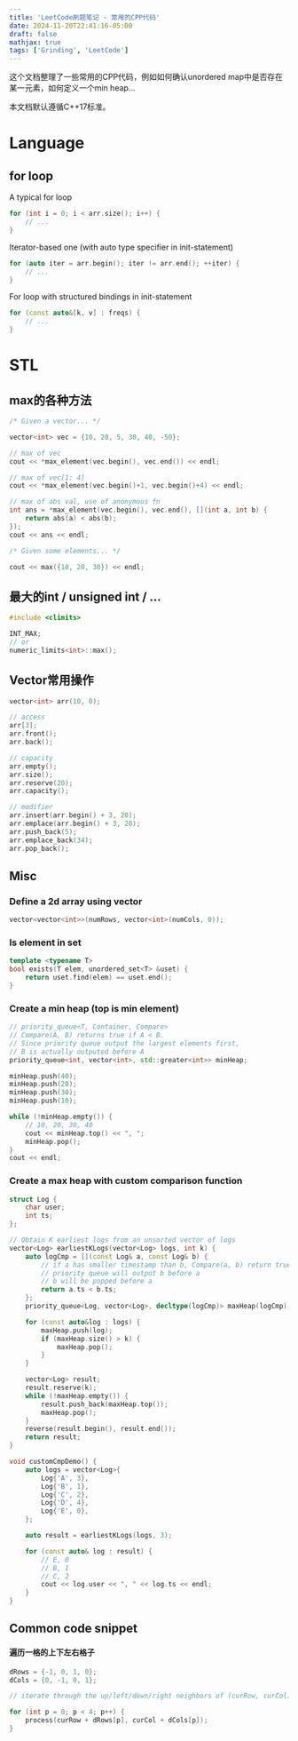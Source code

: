 ```yaml
---
title: 'LeetCode刷题笔记 - 常用的CPP代码'
date: 2024-11-20T22:41:16-05:00
draft: false
mathjax: true
tags: ['Grinding', 'LeetCode']
---
```


这个文档整理了一些常用的CPP代码，例如如何确认unordered map中是否存在某一元素，如何定义一个min heap...

本文档默认遵循C++17标准。

# Language

## for loop

A typical for loop

```cpp
for (int i = 0; i < arr.size(); i++) {
    // ...
}
```

Iterator-based one (with auto type specifier in init-statement)

```cpp
for (auto iter = arr.begin(); iter != arr.end(); ++iter) {
    // ...
}
```

For loop with structured bindings in init-statement
```cpp
for (const auto&[k, v] : freqs) {
    // ...
}
```

# STL

## max的各种方法

```cpp
/* Given a vector... */

vector<int> vec = {10, 20, 5, 30, 40, -50};

// max of vec
cout << *max_element(vec.begin(), vec.end()) << endl;

// max of vec[1: 4]
cout << *max_element(vec.begin()+1, vec.begin()+4) << endl;

// max of abs val, use of anonymous fn
int ans = *max_element(vec.begin(), vec.end(), [](int a, int b) {
    return abs(a) < abs(b);
});
cout << ans << endl;

/* Given some elements... */

cout << max({10, 20, 30}) << endl;
```

## 最大的int / unsigned int / ...

```cpp
#include <climits>

INT_MAX;
// or 
numeric_limits<int>::max();
```

## Vector常用操作

```cpp
vector<int> arr(10, 0);

// access
arr[3];
arr.front();
arr.back();

// capacity
arr.empty();
arr.size();
arr.reserve(20);
arr.capacity();

// modifier
arr.insert(arr.begin() + 3, 20);
arr.emplace(arr.begin() + 3, 20);
arr.push_back(5);
arr.emplace_back(34);
arr.pop_back();
```

## Misc

### Define a 2d array using vector

```cpp
vector<vector<int>>(numRows, vector<int>(numCols, 0));
```

### Is element in set

```cpp
template <typename T>
bool exists(T elem, unordered_set<T> &uset) {
    return uset.find(elem) == uset.end();
}
```

### Create a min heap (top is min element)

```cpp
// priority_queue<T, Container, Compare>
// Compare(A, B) returns true if A < B.
// Since priority queue output the largest elements first, 
// B is actually outputed before A
priority_queue<int, vector<int>, std::greater<int>> minHeap;

minHeap.push(40);
minHeap.push(20);
minHeap.push(30);
minHeap.push(10);

while (!minHeap.empty()) {
    // 10, 20, 30, 40 
    cout << minHeap.top() << ", ";
    minHeap.pop();
}
cout << endl;
```

### Create a max heap with custom comparison function

```cpp
struct Log {
    char user;
    int ts;
};

// Obtain K earliest logs from an unsorted vector of logs
vector<Log> earliestKLogs(vector<Log> logs, int k) {
    auto logCmp = [](const Log& a, const Log& b) {
        // if a has smaller timestamp than b, Compare(a, b) return true
        // priority queue will output b before a
        // b will be popped before a
        return a.ts < b.ts;
    };
    priority_queue<Log, vector<Log>, decltype(logCmp)> maxHeap(logCmp);

    for (const auto&log : logs) {
        maxHeap.push(log);
        if (maxHeap.size() > k) {
            maxHeap.pop();
        }
    }

    vector<Log> result;
    result.reserve(k);
    while (!maxHeap.empty()) {
        result.push_back(maxHeap.top());
        maxHeap.pop();
    }
    reverse(result.begin(), result.end());
    return result;
}

void customCmpDemo() {
    auto logs = vector<Log>{
        Log{'A', 3},
        Log{'B', 1},
        Log{'C', 2},
        Log{'D', 4},
        Log{'E', 0},
    };

    auto result = earliestKLogs(logs, 3);

    for (const auto& log : result) {
        // E, 0
        // B, 1
        // C, 2
        cout << log.user << ", " << log.ts << endl;
    }
}
```

## Common code snippet

#### 遍历一格的上下左右格子

```cpp
dRows = {-1, 0, 1, 0};
dCols = {0, -1, 0, 1};

// iterate through the up/left/down/right neighbors of (curRow, curCol)

for (int p = 0; p < 4; p++) {
    process(curRow + dRows[p], curCol + dCols[p]);
}
```